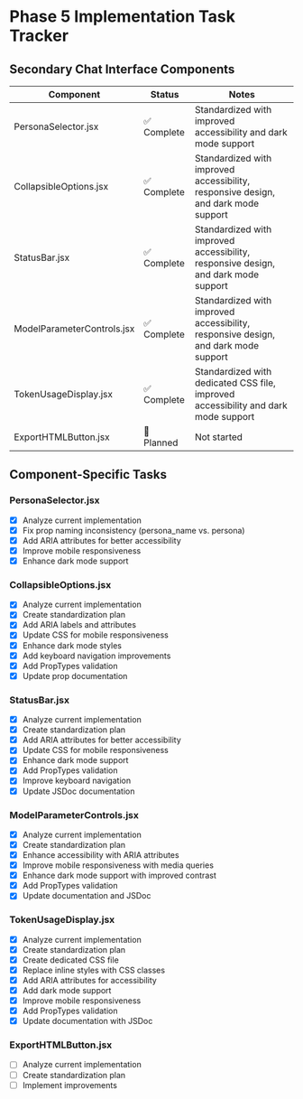 # Phase 5 Implementation Task Tracker

## Secondary Chat Interface Components

| Component | Status | Notes |
|-----------|--------|-------|
| PersonaSelector.jsx | ✅ Complete | Standardized with improved accessibility and dark mode support |
| CollapsibleOptions.jsx | ✅ Complete | Standardized with improved accessibility, responsive design, and dark mode support |
| StatusBar.jsx | ✅ Complete | Standardized with improved accessibility, responsive design, and dark mode support |
| ModelParameterControls.jsx | ✅ Complete | Standardized with improved accessibility, responsive design, and dark mode support |
| TokenUsageDisplay.jsx | ✅ Complete | Standardized with dedicated CSS file, improved accessibility and dark mode support |
| ExportHTMLButton.jsx | 📝 Planned | Not started |

## Component-Specific Tasks

### PersonaSelector.jsx
- [x] Analyze current implementation
- [x] Fix prop naming inconsistency (persona_name vs. persona)
- [x] Add ARIA attributes for better accessibility
- [x] Improve mobile responsiveness
- [x] Enhance dark mode support

### CollapsibleOptions.jsx
- [x] Analyze current implementation
- [x] Create standardization plan
- [x] Add ARIA labels and attributes
- [x] Update CSS for mobile responsiveness
- [x] Enhance dark mode styles
- [x] Add keyboard navigation improvements
- [x] Add PropTypes validation
- [x] Update prop documentation

### StatusBar.jsx
- [x] Analyze current implementation
- [x] Create standardization plan
- [x] Add ARIA attributes for better accessibility
- [x] Update CSS for mobile responsiveness
- [x] Enhance dark mode support
- [x] Add PropTypes validation
- [x] Improve keyboard navigation
- [x] Update JSDoc documentation

### ModelParameterControls.jsx
- [x] Analyze current implementation
- [x] Create standardization plan
- [x] Enhance accessibility with ARIA attributes
- [x] Improve mobile responsiveness with media queries
- [x] Enhance dark mode support with improved contrast
- [x] Add PropTypes validation
- [x] Update documentation and JSDoc

### TokenUsageDisplay.jsx
- [x] Analyze current implementation
- [x] Create standardization plan
- [x] Create dedicated CSS file
- [x] Replace inline styles with CSS classes
- [x] Add ARIA attributes for accessibility
- [x] Add dark mode support
- [x] Improve mobile responsiveness
- [x] Add PropTypes validation
- [x] Update documentation with JSDoc

### ExportHTMLButton.jsx
- [ ] Analyze current implementation
- [ ] Create standardization plan
- [ ] Implement improvements